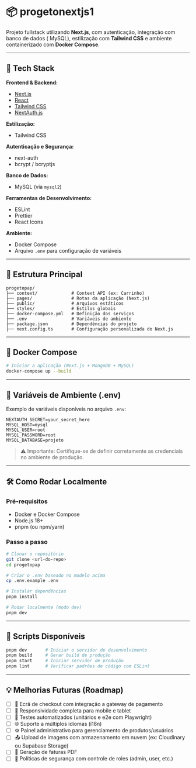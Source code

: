 
# 📦 progetonextjs1

Projeto fullstack utilizando **Next.js**, com autenticação, integração com banco de dados ( MySQL), estilização com **Tailwind CSS** e ambiente containerizado com **Docker Compose**.

---

## 🚀 Tech Stack

**Frontend & Backend:**
- [Next.js](https://nextjs.org/)
- [React](https://reactjs.org/)
- [Tailwind CSS](https://tailwindcss.com/)
- [NextAuth.js](https://next-auth.js.org/)

**Estilização:**
- Tailwind CSS

**Autenticação e Segurança:**
- next-auth
- bcrypt / bcryptjs

**Banco de Dados:**
- MySQL (via `mysql2`)

**Ferramentas de Desenvolvimento:**
- ESLint
- Prettier
- React Icons

**Ambiente:**
- Docker Compose
- Arquivo `.env` para configuração de variáveis

---

## 📂 Estrutura Principal

```
progetopap/
├── context/             # Context API (ex: Carrinho)
├── pages/               # Rotas da aplicação (Next.js)
├── public/              # Arquivos estáticos
├── styles/              # Estilos globais
├── docker-compose.yml   # Definição dos serviços
├── .env                 # Variáveis de ambiente
├── package.json         # Dependências do projeto
├── next.config.ts       # Configuração personalizada do Next.js
```

---

## 🐳 Docker Compose
```bash
# Iniciar a aplicação (Next.js + MongoDB + MySQL)
docker-compose up --build
```

---

## 🔐 Variáveis de Ambiente (.env)

Exemplo de variáveis disponíveis no arquivo `.env`:

```env
NEXTAUTH_SECRET=your_secret_here
MYSQL_HOST=mysql
MYSQL_USER=root
MYSQL_PASSWORD=root
MYSQL_DATABASE=projeto
```

> ⚠️ Importante: Certifique-se de definir corretamente as credenciais no ambiente de produção.

---

## 🛠️ Como Rodar Localmente

### Pré-requisitos

- Docker e Docker Compose
- Node.js 18+
- pnpm (ou npm/yarn)

### Passo a passo

```bash
# Clonar o repositório
git clone <url-do-repo>
cd progetopap

# Criar o .env baseado no modelo acima
cp .env.example .env

# Instalar dependências
pnpm install

# Rodar localmente (modo dev)
pnpm dev
```

---

## 📜 Scripts Disponíveis

```bash
pnpm dev       # Iniciar o servidor de desenvolvimento
pnpm build     # Gerar build de produção
pnpm start     # Iniciar servidor de produção
pnpm lint      # Verificar padrões de código com ESLint
```

---

## 💡 Melhorias Futuras (Roadmap)

- [ ] 🛒 Ecrã de checkout com integração a gateway de pagamento
- [ ] 📱 Responsividade completa para mobile e tablet
- [ ] 🧪 Testes automatizados (unitários e e2e com Playwright)
- [ ] 🌐 Suporte a múltiplos idiomas (i18n)
- [ ] ⚙️ Painel administrativo para gerenciamento de produtos/usuários
- [ ] 📤 Upload de imagens com armazenamento em nuvem (ex: Cloudinary ou Supabase Storage)
- [ ] 🧾 Geração de faturas PDF
- [ ] 🔐 Políticas de segurança com controle de roles (admin, user, etc.)
